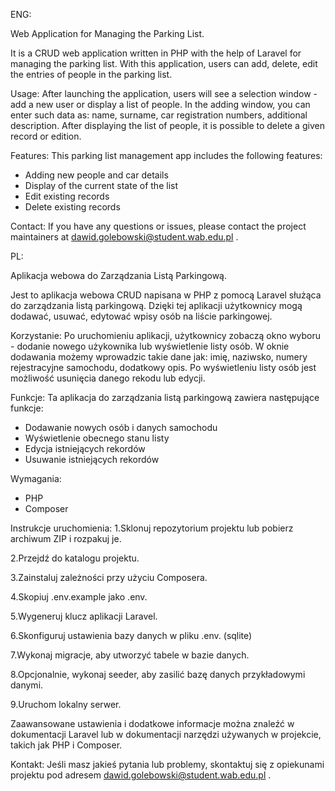 ENG:

Web Application for Managing the Parking List.

It is a CRUD web application written in PHP with the help of Laravel for managing the parking list. 
With this application, users can add, delete, edit the entries of people in the parking list.

Usage: After launching the application, users will see a selection window - add a new user or display a list of people.
In the adding window, you can enter such data as: name, surname, car registration numbers, additional description.
After displaying the list of people, it is possible to delete a given record or edition.

Features: This parking list management app includes the following features:

- Adding new people and car details
- Display of the current state of the list
- Edit existing records
- Delete existing records

Contact: If you have any questions or issues, please contact the project maintainers at dawid.golebowski@student.wab.edu.pl .

PL:

Aplikacja webowa do Zarządzania Listą Parkingową.

Jest to aplikacja webowa CRUD napisana w PHP z pomocą Laravel służąca do zarządzania listą parkingową. 
Dzięki tej aplikacji użytkownicy mogą dodawać, usuwać, edytować wpisy osób na liście parkingowej.

Korzystanie: Po uruchomieniu aplikacji, użytkownicy zobaczą okno wyboru - dodanie nowego użykownika lub wyświetlenie listy osób. 
W oknie dodawania możemy wprowadzic takie dane jak: imię, naziwsko, numery rejestracyjne samochodu, dodatkowy opis. 
Po wyświetleniu listy osób jest możliwość usunięcia danego rekodu lub edycji.

Funkcje: Ta aplikacja do zarządzania listą parkingową zawiera następujące funkcje:

- Dodawanie nowych osób i danych samochodu
- Wyświetlenie obecnego stanu listy
- Edycja istniejących rekordów
- Usuwanie istniejących rekordów

Wymagania:
- PHP
- Composer

Instrukcje uruchomienia:
1.Sklonuj repozytorium projektu lub pobierz archiwum ZIP i rozpakuj je.

2.Przejdź do katalogu projektu.

3.Zainstaluj zależności przy użyciu Composera.

4.Skopiuj .env.example jako .env.

5.Wygeneruj klucz aplikacji Laravel.

6.Skonfiguruj ustawienia bazy danych w pliku .env. (sqlite)

7.Wykonaj migracje, aby utworzyć tabele w bazie danych.

8.Opcjonalnie, wykonaj seeder, aby zasilić bazę danych przykładowymi danymi.

9.Uruchom lokalny serwer.

Zaawansowane ustawienia i dodatkowe informacje można znaleźć w dokumentacji Laravel lub w dokumentacji narzędzi używanych w projekcie, takich jak PHP i Composer.

Kontakt: Jeśli masz jakieś pytania lub problemy, skontaktuj się z opiekunami projektu pod adresem dawid.golebowski@student.wab.edu.pl .
